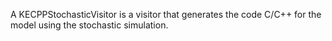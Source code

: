 A KECPPStochasticVisitor is a visitor that generates the code C/C++ for the model using the stochastic simulation.
